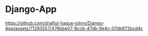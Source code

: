 # Django-App

https://github.com/shafiul-haque-johny/Django-App/assets/71293557/476bbe07-8ccb-47db-9e4c-07db972bcd4c

